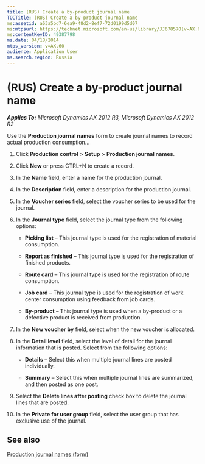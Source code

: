 ```yaml
---
title: (RUS) Create a by-product journal name
TOCTitle: (RUS) Create a by-product journal name
ms:assetid: a63a5bd7-6ea9-48d2-8ef7-72d0199d5d07
ms:mtpsurl: https://technet.microsoft.com/en-us/library/JJ678570(v=AX.60)
ms:contentKeyID: 49387798
ms.date: 04/18/2014
mtps_version: v=AX.60
audience: Application User
ms.search.region: Russia
---
```


# (RUS) Create a by-product journal name 


_**Applies To:** Microsoft Dynamics AX 2012 R3, Microsoft Dynamics AX 2012 R2_

Use the **Production journal names** form to create journal names to record actual production consumption…

1.  Click **Production control** \> **Setup** \> **Production journal names**.

2.  Click **New** or press CTRL+N to create a record.

3.  In the **Name** field, enter a name for the production journal.

4.  In the **Description** field, enter a description for the production journal.

5.  In the **Voucher series** field, select the voucher series to be used for the journal.

6.  In the **Journal type** field, select the journal type from the following options:
    
      - **Picking list** – This journal type is used for the registration of material consumption.
    
      - **Report as finished** – This journal type is used for the registration of finished products.
    
      - **Route card** – This journal type is used for the registration of route consumption.
    
      - **Job card** – This journal type is used for the registration of work center consumption using feedback from job cards.
    
      - **By-product** – This journal type is used when a by-product or a defective product is received from production.

7.  In the **New voucher by** field, select when the new voucher is allocated.

8.  In the **Detail level** field, select the level of detail for the journal information that is posted. Select from the following options:
    
      - **Details** – Select this when multiple journal lines are posted individually.
    
      - **Summary** – Select this when multiple journal lines are summarized, and then posted as one post.

9.  Select the **Delete lines after posting** check box to delete the journal lines that are posted.

10. In the **Private for user group** field, select the user group that has exclusive use of the journal.

## See also

[Production journal names (form)](https://technet.microsoft.com/en-us/library/aa600923\(v=ax.60\))

  


